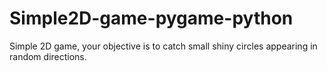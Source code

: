 # Simple2D-game-pygame-python
Simple 2D game, your objective is to catch small shiny circles appearing in random directions.
